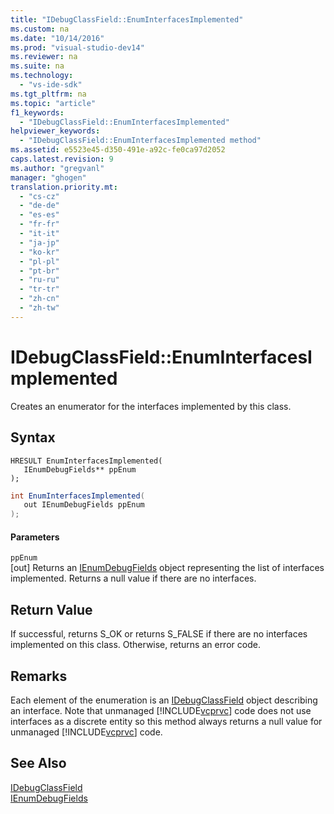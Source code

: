 ```yaml
---
title: "IDebugClassField::EnumInterfacesImplemented"
ms.custom: na
ms.date: "10/14/2016"
ms.prod: "visual-studio-dev14"
ms.reviewer: na
ms.suite: na
ms.technology: 
  - "vs-ide-sdk"
ms.tgt_pltfrm: na
ms.topic: "article"
f1_keywords: 
  - "IDebugClassField::EnumInterfacesImplemented"
helpviewer_keywords: 
  - "IDebugClassField::EnumInterfacesImplemented method"
ms.assetid: e5523e45-d350-491e-a92c-fe0ca97d2052
caps.latest.revision: 9
ms.author: "gregvanl"
manager: "ghogen"
translation.priority.mt: 
  - "cs-cz"
  - "de-de"
  - "es-es"
  - "fr-fr"
  - "it-it"
  - "ja-jp"
  - "ko-kr"
  - "pl-pl"
  - "pt-br"
  - "ru-ru"
  - "tr-tr"
  - "zh-cn"
  - "zh-tw"
---
```

# IDebugClassField::EnumInterfacesImplemented
Creates an enumerator for the interfaces implemented by this class.  
  
## Syntax  
  
```cpp#  
HRESULT EnumInterfacesImplemented(   
   IEnumDebugFields** ppEnum  
);  
```  
  
```c#  
int EnumInterfacesImplemented(  
   out IEnumDebugFields ppEnum  
);  
```  
  
#### Parameters  
 `ppEnum`  
 [out] Returns an [IEnumDebugFields](../extensibility/ienumdebugfields.md) object representing the list of interfaces implemented. Returns a null value if there are no interfaces.  
  
## Return Value  
 If successful, returns S_OK or returns S_FALSE if there are no interfaces implemented on this class. Otherwise, returns an error code.  
  
## Remarks  
 Each element of the enumeration is an [IDebugClassField](../extensibility/idebugclassfield.md) object describing an interface. Note that unmanaged [!INCLUDE[vcprvc](../codequality/includes/vcprvc_md.md)] code does not use interfaces as a discrete entity so this method always returns a null value for unmanaged [!INCLUDE[vcprvc](../codequality/includes/vcprvc_md.md)] code.  
  
## See Also  
 [IDebugClassField](../extensibility/idebugclassfield.md)   
 [IEnumDebugFields](../extensibility/ienumdebugfields.md)